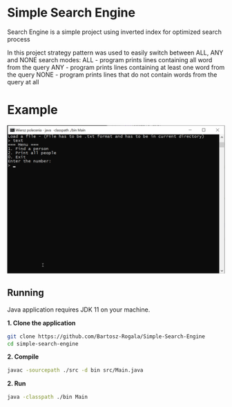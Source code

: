 # Simple Search Engine

Search Engine is a simple project using inverted index for optimized search process

In this project strategy pattern was used to easily switch between ALL, ANY and NONE search modes:
ALL - program prints lines containing all word from the query
ANY - program prints lines containing at least one word from the query
NONE - program prints lines that do not contain words from the query at all

# Example

![](example.gif)

## Running

Java application requires JDK 11 on your machine.

**1. Clone the application**

```bash
git clone https://github.com/Bartosz-Rogala/Simple-Search-Engine
cd simple-search-engine
```

**2. Compile**

```bash
javac -sourcepath ./src -d bin src/Main.java
```

**2. Run**

```bash
java -classpath ./bin Main
```
